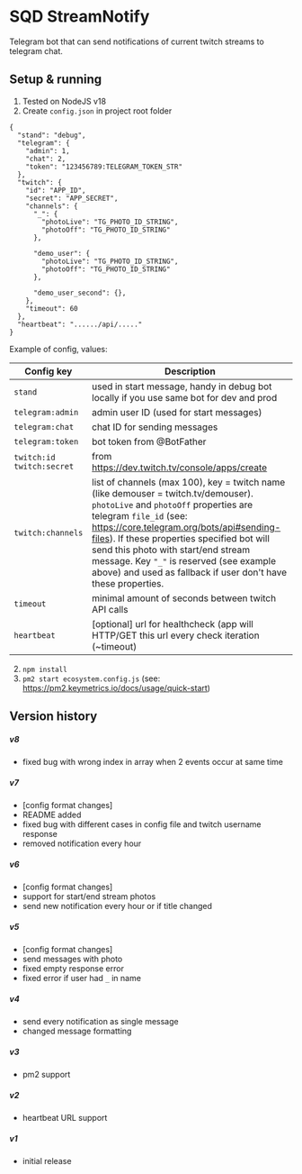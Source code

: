 # SQD StreamNotify
Telegram bot that can send notifications of current twitch streams to telegram chat. 

## Setup & running
1. Tested on NodeJS v18
1. Create `config.json` in project root folder
```
{
  "stand": "debug",
  "telegram": {
    "admin": 1,
    "chat": 2,
    "token": "123456789:TELEGRAM_TOKEN_STR"
  },
  "twitch": {
    "id": "APP_ID",
    "secret": "APP_SECRET",
    "channels": {
      "_": {
        "photoLive": "TG_PHOTO_ID_STRING",
        "photoOff": "TG_PHOTO_ID_STRING"
      },

      "demo_user": {
        "photoLive": "TG_PHOTO_ID_STRING",
        "photoOff": "TG_PHOTO_ID_STRING"
      },

      "demo_user_second": {},
    },
    "timeout": 60
  },
  "heartbeat": "....../api/....."
}
```

Example of config, values:

| Config key                        | Description                                                                                                                                                                                                                                                                                                                                                                                         |
|-----------------------------------|-----------------------------------------------------------------------------------------------------------------------------------------------------------------------------------------------------------------------------------------------------------------------------------------------------------------------------------------------------------------------------------------------------|
| `stand`                           | used in start message, handy in debug bot locally if you use same bot for dev and prod                                                                                                                                                                                                                                                                                                              |
| `telegram:admin`                  | admin user ID (used for start messages)                                                                                                                                                                                                                                                                                                                                                             |
| `telegram:chat`                   | chat ID for sending messages                                                                                                                                                                                                                                                                                                                                                                        |
| `telegram:token`                  | bot token from @BotFather                                                                                                                                                                                                                                                                                                                                                                           |
| `twitch:id` <br/> `twitch:secret` | from https://dev.twitch.tv/console/apps/create                                                                                                                                                                                                                                                                                                                                                      |
| `twitch:channels`                 | list of channels (max 100), key = twitch name (like demouser = twitch.tv/demouser). `photoLive` and `photoOff` properties are telegram `file_id` (see: https://core.telegram.org/bots/api#sending-files). If these properties specified bot will send this photo with start/end stream message. Key `"_"` is reserved (see example above) and used as fallback if user don't have these properties. |
| `timeout`                         | minimal amount of seconds between twitch API calls                                                                                                                                                                                                                                                                                                                                                  |
| `heartbeat`                       | [optional] url for healthcheck (app will HTTP/GET this url every check iteration (~timeout)                                                                                                                                                                                                                                                                                                         |

2. `npm install`
3. `pm2 start ecosystem.config.js` (see: https://pm2.keymetrics.io/docs/usage/quick-start)

## Version history
##### v8
- fixed bug with wrong index in array when 2 events occur at same time

##### v7
- [config format changes]
- README added
- fixed bug with different cases in config file and twitch username response
- removed notification every hour

##### v6
- [config format changes]
- support for start/end stream photos
- send new notification every hour or if title changed

##### v5
- [config format changes]
- send messages with photo
- fixed empty response error
- fixed error if user had `_` in name

##### v4
- send every notification as single message
- changed message formatting

##### v3
- pm2 support

##### v2
- heartbeat URL support

##### v1
- initial release

